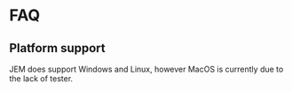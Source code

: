 # FAQ

## Platform support

JEM does support Windows and Linux, however MacOS is currently due to the lack of tester.
